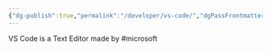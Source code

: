```yaml
---
{"dg-publish":true,"permalink":"/developer/vs-code/","dgPassFrontmatter":true}
---
```


VS Code is a Text Editor made by #microsoft 